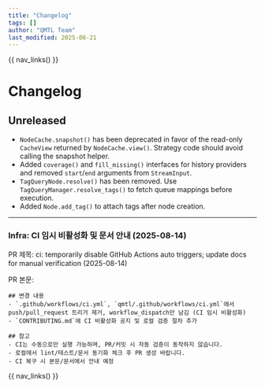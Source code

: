 ```yaml
---
title: "Changelog"
tags: []
author: "QMTL Team"
last_modified: 2025-08-21
---
```


<!-- Generated from ../CHANGELOG.md; do not edit manually -->

{{ nav_links() }}

# Changelog

## Unreleased

- `NodeCache.snapshot()` has been deprecated in favor of the read-only `CacheView` returned by `NodeCache.view()`. Strategy code should avoid calling the snapshot helper.
- Added `coverage()` and `fill_missing()` interfaces for history providers and removed `start`/`end` arguments from `StreamInput`.
- `TagQueryNode.resolve()` has been removed. Use `TagQueryManager.resolve_tags()` to fetch queue mappings before execution.
- Added `Node.add_tag()` to attach tags after node creation.

---

### Infra: CI 임시 비활성화 및 문서 안내 (2025-08-14)

PR 제목: ci: temporarily disable GitHub Actions auto triggers; update docs for manual verification (2025-08-14)

PR 본문:
```
## 변경 내용
- `.github/workflows/ci.yml`, `qmtl/.github/workflows/ci.yml`에서 push/pull_request 트리거 제거, workflow_dispatch만 남김 (CI 임시 비활성화)
- `CONTRIBUTING.md`에 CI 비활성화 공지 및 로컬 검증 절차 추가

## 참고
- CI는 수동으로만 실행 가능하며, PR/커밋 시 자동 검증이 동작하지 않습니다.
- 로컬에서 lint/테스트/문서 동기화 체크 후 PR 생성 바랍니다.
- CI 복구 시 본문/문서에서 안내 예정
```

{{ nav_links() }}
